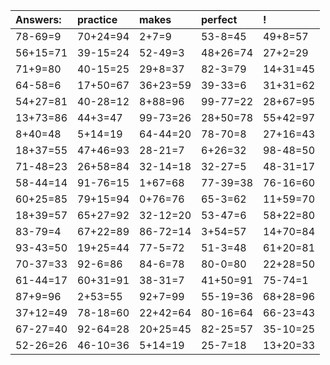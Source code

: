 | Answers: | practice | makes | perfect | ! |
| :--- | :--- | :--- | :--- | :--- |
| 78-69=9 | 70+24=94 | 2+7=9 | 53-8=45 | 49+8=57 | 
| 56+15=71 | 39-15=24 | 52-49=3 | 48+26=74 | 27+2=29 | 
| 71+9=80 | 40-15=25 | 29+8=37 | 82-3=79 | 14+31=45 | 
| 64-58=6 | 17+50=67 | 36+23=59 | 39-33=6 | 31+31=62 | 
| 54+27=81 | 40-28=12 | 8+88=96 | 99-77=22 | 28+67=95 | 
| 13+73=86 | 44+3=47 | 99-73=26 | 28+50=78 | 55+42=97 | 
| 8+40=48 | 5+14=19 | 64-44=20 | 78-70=8 | 27+16=43 | 
| 18+37=55 | 47+46=93 | 28-21=7 | 6+26=32 | 98-48=50 | 
| 71-48=23 | 26+58=84 | 32-14=18 | 32-27=5 | 48-31=17 | 
| 58-44=14 | 91-76=15 | 1+67=68 | 77-39=38 | 76-16=60 | 
| 60+25=85 | 79+15=94 | 0+76=76 | 65-3=62 | 11+59=70 | 
| 18+39=57 | 65+27=92 | 32-12=20 | 53-47=6 | 58+22=80 | 
| 83-79=4 | 67+22=89 | 86-72=14 | 3+54=57 | 14+70=84 | 
| 93-43=50 | 19+25=44 | 77-5=72 | 51-3=48 | 61+20=81 | 
| 70-37=33 | 92-6=86 | 84-6=78 | 80-0=80 | 22+28=50 | 
| 61-44=17 | 60+31=91 | 38-31=7 | 41+50=91 | 75-74=1 | 
| 87+9=96 | 2+53=55 | 92+7=99 | 55-19=36 | 68+28=96 | 
| 37+12=49 | 78-18=60 | 22+42=64 | 80-16=64 | 66-23=43 | 
| 67-27=40 | 92-64=28 | 20+25=45 | 82-25=57 | 35-10=25 | 
| 52-26=26 | 46-10=36 | 5+14=19 | 25-7=18 | 13+20=33 | 
